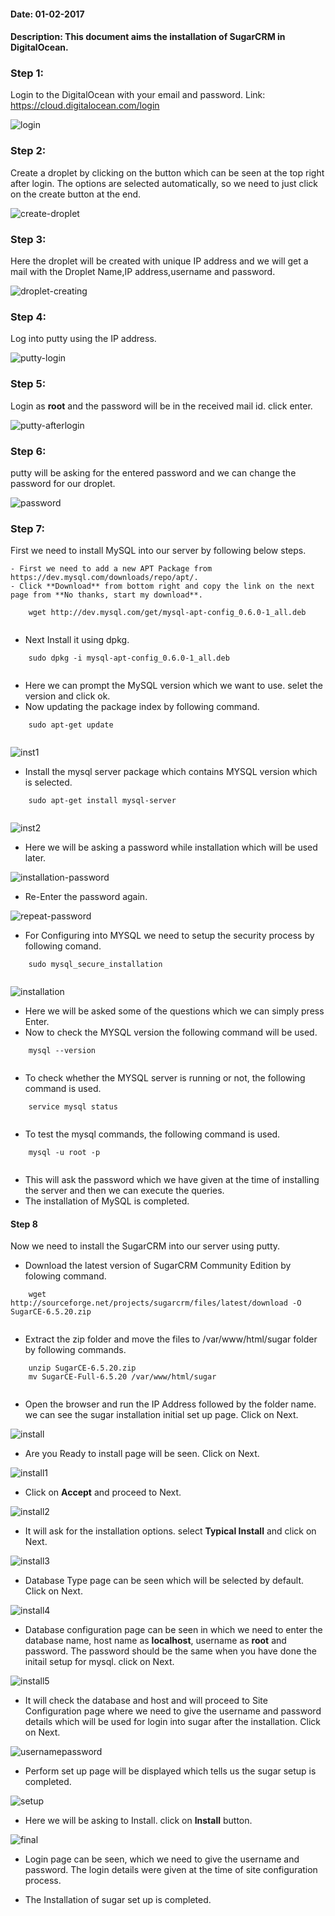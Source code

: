 #### Date: 01-02-2017
#### Description: This document aims the installation of SugarCRM in DigitalOcean.

### Step 1:
  Login to the DigitalOcean with your email and password. Link: https://cloud.digitalocean.com/login
  
  ![login](https://cloud.githubusercontent.com/assets/22937653/22506035/4b15c88e-e8a4-11e6-83d5-c20b10862a85.PNG)
  
### Step 2:
  Create a droplet by clicking on the button which can be seen at the top right after login. The options are selected automatically, so we need to just click on the create button at the end.
  
  ![create-droplet](https://cloud.githubusercontent.com/assets/22937653/22507743/f9c9794a-e8ac-11e6-8b30-527f50ccc8d5.PNG)
  
### Step 3:
  Here the droplet will be created with unique IP address and we will get a mail with the Droplet Name,IP address,username and password. 
  
  ![droplet-creating](https://cloud.githubusercontent.com/assets/22937653/22507807/3e93a4ec-e8ad-11e6-9296-4a096f2fe8ed.PNG)
  
### Step 4:
  Log into putty using the IP address.
  
  ![putty-login](https://cloud.githubusercontent.com/assets/22937653/22507830/545e09b6-e8ad-11e6-8aa1-770bc8ca312d.PNG)
  
### Step 5:
  Login as **root** and the password will be in the received mail id. click enter.
  
  ![putty-afterlogin](https://cloud.githubusercontent.com/assets/22937653/22507847/66a250aa-e8ad-11e6-8819-9297f828b5d6.PNG)
  
### Step 6:
  putty will be asking for the entered password and we can change the password for our droplet.
  
  ![password](https://cloud.githubusercontent.com/assets/22937653/22507986/01251400-e8ae-11e6-84c6-2639bff06f17.PNG)
  
### Step 7:
  First we need to install MySQL into our server by following below steps.
      
    - First we need to add a new APT Package from https://dev.mysql.com/downloads/repo/apt/. 
    - Click **Download** from bottom right and copy the link on the next page from **No thanks, start my download**.
    
```
    wget http://dev.mysql.com/get/mysql-apt-config_0.6.0-1_all.deb
    
```
   - Next Install it using dpkg.
   
```
    sudo dpkg -i mysql-apt-config_0.6.0-1_all.deb
    
```
   - Here we can prompt the MySQL version which we want to use. selet the version and click ok.
   - Now updating the package index by following command.
   
```
    sudo apt-get update
    
```

![inst1](https://cloud.githubusercontent.com/assets/22937653/22508092/79b3b55c-e8ae-11e6-8e28-254f80247d37.PNG)


   - Install the mysql server package which contains MYSQL version which is selected.
   
```
    sudo apt-get install mysql-server
    
```

![inst2](https://cloud.githubusercontent.com/assets/22937653/22508117/93107d5a-e8ae-11e6-9455-041b562f25d6.PNG)


   - Here we will be asking a password while installation which will be used later.
   
![installation-password](https://cloud.githubusercontent.com/assets/22937653/22508148/af67541a-e8ae-11e6-985f-850315bb203f.PNG)


   - Re-Enter the password again.
   
![repeat-password](https://cloud.githubusercontent.com/assets/22937653/22508160/c0473f7a-e8ae-11e6-93c3-4bd00e6f1ead.PNG)

   
   - For Configuring into MYSQL we need to setup the security process by following comand.
```
    sudo mysql_secure_installation
    
```

![installation](https://cloud.githubusercontent.com/assets/22937653/22508200/f3ade706-e8ae-11e6-8c2e-04bd653795d7.PNG)


   - Here we will be asked some of the questions which we can  simply press Enter.
   - Now to check the MYSQL version the following command will be used.
```
    mysql --version
    
```
   - To check whether the MYSQL server is running or not, the following command is used.
```
    service mysql status
    
```
   - To test the mysql commands, the following command is used.
   
```
    mysql -u root -p
    
```  
   - This will ask the password which we have given at the time of installing the server and then we can execute the queries.
   - The installation of MySQL is completed.
   
#### Step 8
   Now we need to install the SugarCRM into our server using putty.
   
   - Download the latest version of SugarCRM Community Edition by folowing command.
   
```
    wget http://sourceforge.net/projects/sugarcrm/files/latest/download -O SugarCE-6.5.20.zip
    
```

   - Extract the zip folder and move the files to /var/www/html/sugar folder by following commands. 
   
```
    unzip SugarCE-6.5.20.zip
    mv SugarCE-Full-6.5.20 /var/www/html/sugar
    
```
   - Open the browser and run the IP Address followed by the folder name. we can see the sugar installation initial set up page. Click on Next.
   
![install](https://cloud.githubusercontent.com/assets/22937653/22508267/3b6d0b4e-e8af-11e6-8d24-3609be9d5ae8.PNG)
 
   - Are you Ready to install page will be seen. Click on Next.
   
![install1](https://cloud.githubusercontent.com/assets/22937653/22508306/63fa8b68-e8af-11e6-8906-aa08dc1f2cc9.PNG)

   - Click on **Accept** and proceed to Next.
   
![install2](https://cloud.githubusercontent.com/assets/22937653/22508374/a1d74692-e8af-11e6-94c6-617cc0f03a10.PNG)

   - It will ask for the installation options. select **Typical Install** and click on Next.
   
![install3](https://cloud.githubusercontent.com/assets/22937653/22508396/b821535c-e8af-11e6-8283-c0b11963c59c.PNG)

   - Database Type page can be seen which will be selected by default. Click on Next.
   
![install4](https://cloud.githubusercontent.com/assets/22937653/22508413/d12aa38a-e8af-11e6-997f-ce1b327b4248.PNG)

   - Database configuration page can be seen in which we need to enter the database name, host name as **localhost**, username as **root** and password.
   The password should be the same when you have done the initail setup for mysql. click on Next.
   
   
![install5](https://cloud.githubusercontent.com/assets/22937653/22508424/e418e3e4-e8af-11e6-95c8-f5cff0d5f493.PNG)

   - It will check the database and host and will proceed to Site Configuration page where we need to give the username and password details which will be used for login into sugar after the installation. Click on Next.
   
![usernamepassword](https://cloud.githubusercontent.com/assets/22937653/22508621/c791f354-e8b0-11e6-828e-fc4c2292d6f5.PNG)

   - Perform set up page will be displayed which tells us the sugar setup is completed.
   
![setup](https://cloud.githubusercontent.com/assets/22937653/22508735/34254b1a-e8b1-11e6-9ec2-dc7e2087e72a.PNG)

   - Here we will be asking to Install. click on **Install** button.
   
![final](https://cloud.githubusercontent.com/assets/22937653/22508449/0cfbce7a-e8b0-11e6-9357-737d6c797c18.PNG)

   - Login page can be seen, which we need to give the username and password. The login details were given at the time of site configuration process.

   - The Installation of sugar set up is completed.
   
   
   
    
  
  
  
